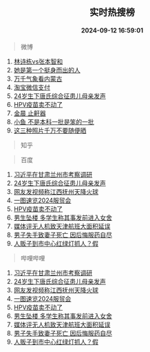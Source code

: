 <div align="center"><h2>实时热搜榜</h2><h4>2024-09-12 16:59:01</h4></div>

> 微博  

1. [林诗栋vs张本智和](https://s.weibo.com/weibo?q=%23%E6%9E%97%E8%AF%97%E6%A0%8Bvs%E5%BC%A0%E6%9C%AC%E6%99%BA%E5%92%8C%23&t=31&band_rank=1&Refer=top)<br />
2. [她是第一个挺身而出的人](https://s.weibo.com/weibo?q=%23%E5%A5%B9%E6%98%AF%E7%AC%AC%E4%B8%80%E4%B8%AA%E6%8C%BA%E8%BA%AB%E8%80%8C%E5%87%BA%E7%9A%84%E4%BA%BA%23&t=31&band_rank=2&Refer=top)<br />
3. [万千气象看内蒙古](https://s.weibo.com/weibo?q=%23%E4%B8%87%E5%8D%83%E6%B0%94%E8%B1%A1%E7%9C%8B%E5%86%85%E8%92%99%E5%8F%A4%23&t=31&band_rank=3&Refer=top)<br />
4. [淘宝微信支付](https://s.weibo.com/weibo?q=%E6%B7%98%E5%AE%9D%E5%BE%AE%E4%BF%A1%E6%94%AF%E4%BB%98&t=31&band_rank=4&Refer=top)<br />
5. [24岁生下唐氏综合征患儿母亲发声](https://s.weibo.com/weibo?q=%2324%E5%B2%81%E7%94%9F%E4%B8%8B%E5%94%90%E6%B0%8F%E7%BB%BC%E5%90%88%E5%BE%81%E6%82%A3%E5%84%BF%E6%AF%8D%E4%BA%B2%E5%8F%91%E5%A3%B0%23&t=31&band_rank=5&Refer=top)<br />
6. [HPV疫苗卖不动了](https://s.weibo.com/weibo?q=%23HPV%E7%96%AB%E8%8B%97%E5%8D%96%E4%B8%8D%E5%8A%A8%E4%BA%86%23&t=31&band_rank=6&Refer=top)<br />
7. [金晨 止鼾器](https://s.weibo.com/weibo?q=%E9%87%91%E6%99%A8%20%E6%AD%A2%E9%BC%BE%E5%99%A8&t=31&band_rank=7&Refer=top)<br />
8. [小鱼 不是本科一批是笨的一批](https://s.weibo.com/weibo?q=%E5%B0%8F%E9%B1%BC%20%E4%B8%8D%E6%98%AF%E6%9C%AC%E7%A7%91%E4%B8%80%E6%89%B9%E6%98%AF%E7%AC%A8%E7%9A%84%E4%B8%80%E6%89%B9&t=31&band_rank=8&Refer=top)<br />
9. [这三种照片千万不要随便晒](https://s.weibo.com/weibo?q=%23%E8%BF%99%E4%B8%89%E7%A7%8D%E7%85%A7%E7%89%87%E5%8D%83%E4%B8%87%E4%B8%8D%E8%A6%81%E9%9A%8F%E4%BE%BF%E6%99%92%23&t=31&band_rank=9&Refer=top)<br />

> 知乎  


> 百度  

1. [习近平在甘肃兰州市考察调研](https://www.baidu.com/s?wd=%E4%B9%A0%E8%BF%91%E5%B9%B3%E5%9C%A8%E7%94%98%E8%82%83%E5%85%B0%E5%B7%9E%E5%B8%82%E8%80%83%E5%AF%9F%E8%B0%83%E7%A0%94&sa=fyb_news&rsv_dl=fyb_news)<br />
2. [24岁生下唐氏综合征患儿母亲发声](https://www.baidu.com/s?wd=24%E5%B2%81%E7%94%9F%E4%B8%8B%E5%94%90%E6%B0%8F%E7%BB%BC%E5%90%88%E5%BE%81%E6%82%A3%E5%84%BF%E6%AF%8D%E4%BA%B2%E5%8F%91%E5%A3%B0&sa=fyb_news&rsv_dl=fyb_news)<br />
3. [网友发视频称江西抚州天降火球](https://www.baidu.com/s?wd=%E7%BD%91%E5%8F%8B%E5%8F%91%E8%A7%86%E9%A2%91%E7%A7%B0%E6%B1%9F%E8%A5%BF%E6%8A%9A%E5%B7%9E%E5%A4%A9%E9%99%8D%E7%81%AB%E7%90%83&sa=fyb_news&rsv_dl=fyb_news)<br />
4. [一图速览2024服贸会](https://www.baidu.com/s?wd=%E4%B8%80%E5%9B%BE%E9%80%9F%E8%A7%882024%E6%9C%8D%E8%B4%B8%E4%BC%9A&sa=fyb_news&rsv_dl=fyb_news)<br />
5. [HPV疫苗卖不动了](https://www.baidu.com/s?wd=HPV%E7%96%AB%E8%8B%97%E5%8D%96%E4%B8%8D%E5%8A%A8%E4%BA%86&sa=fyb_news&rsv_dl=fyb_news)<br />
6. [男生坠楼 多学生称其事发前进入女舍](https://www.baidu.com/s?wd=%E7%94%B7%E7%94%9F%E5%9D%A0%E6%A5%BC+%E5%A4%9A%E5%AD%A6%E7%94%9F%E7%A7%B0%E5%85%B6%E4%BA%8B%E5%8F%91%E5%89%8D%E8%BF%9B%E5%85%A5%E5%A5%B3%E8%88%8D&sa=fyb_news&rsv_dl=fyb_news)<br />
7. [媒体评无人机致天津航班大面积延误](https://www.baidu.com/s?wd=%E5%AA%92%E4%BD%93%E8%AF%84%E6%97%A0%E4%BA%BA%E6%9C%BA%E8%87%B4%E5%A4%A9%E6%B4%A5%E8%88%AA%E7%8F%AD%E5%A4%A7%E9%9D%A2%E7%A7%AF%E5%BB%B6%E8%AF%AF&sa=fyb_news&rsv_dl=fyb_news)<br />
8. [男子失手致妻子死亡 因后悔服药自尽](https://www.baidu.com/s?wd=%E7%94%B7%E5%AD%90%E5%A4%B1%E6%89%8B%E8%87%B4%E5%A6%BB%E5%AD%90%E6%AD%BB%E4%BA%A1+%E5%9B%A0%E5%90%8E%E6%82%94%E6%9C%8D%E8%8D%AF%E8%87%AA%E5%B0%BD&sa=fyb_news&rsv_dl=fyb_news)<br />
9. [人贩子到市中心红绿灯抓人？假](https://www.baidu.com/s?wd=%E4%BA%BA%E8%B4%A9%E5%AD%90%E5%88%B0%E5%B8%82%E4%B8%AD%E5%BF%83%E7%BA%A2%E7%BB%BF%E7%81%AF%E6%8A%93%E4%BA%BA%EF%BC%9F%E5%81%87&sa=fyb_news&rsv_dl=fyb_news)<br />

> 哔哩哔哩  

1. [习近平在甘肃兰州市考察调研](https://www.baidu.com/s?wd=%E4%B9%A0%E8%BF%91%E5%B9%B3%E5%9C%A8%E7%94%98%E8%82%83%E5%85%B0%E5%B7%9E%E5%B8%82%E8%80%83%E5%AF%9F%E8%B0%83%E7%A0%94&sa=fyb_news&rsv_dl=fyb_news)<br />
2. [24岁生下唐氏综合征患儿母亲发声](https://www.baidu.com/s?wd=24%E5%B2%81%E7%94%9F%E4%B8%8B%E5%94%90%E6%B0%8F%E7%BB%BC%E5%90%88%E5%BE%81%E6%82%A3%E5%84%BF%E6%AF%8D%E4%BA%B2%E5%8F%91%E5%A3%B0&sa=fyb_news&rsv_dl=fyb_news)<br />
3. [网友发视频称江西抚州天降火球](https://www.baidu.com/s?wd=%E7%BD%91%E5%8F%8B%E5%8F%91%E8%A7%86%E9%A2%91%E7%A7%B0%E6%B1%9F%E8%A5%BF%E6%8A%9A%E5%B7%9E%E5%A4%A9%E9%99%8D%E7%81%AB%E7%90%83&sa=fyb_news&rsv_dl=fyb_news)<br />
4. [一图速览2024服贸会](https://www.baidu.com/s?wd=%E4%B8%80%E5%9B%BE%E9%80%9F%E8%A7%882024%E6%9C%8D%E8%B4%B8%E4%BC%9A&sa=fyb_news&rsv_dl=fyb_news)<br />
5. [HPV疫苗卖不动了](https://www.baidu.com/s?wd=HPV%E7%96%AB%E8%8B%97%E5%8D%96%E4%B8%8D%E5%8A%A8%E4%BA%86&sa=fyb_news&rsv_dl=fyb_news)<br />
6. [男生坠楼 多学生称其事发前进入女舍](https://www.baidu.com/s?wd=%E7%94%B7%E7%94%9F%E5%9D%A0%E6%A5%BC+%E5%A4%9A%E5%AD%A6%E7%94%9F%E7%A7%B0%E5%85%B6%E4%BA%8B%E5%8F%91%E5%89%8D%E8%BF%9B%E5%85%A5%E5%A5%B3%E8%88%8D&sa=fyb_news&rsv_dl=fyb_news)<br />
7. [媒体评无人机致天津航班大面积延误](https://www.baidu.com/s?wd=%E5%AA%92%E4%BD%93%E8%AF%84%E6%97%A0%E4%BA%BA%E6%9C%BA%E8%87%B4%E5%A4%A9%E6%B4%A5%E8%88%AA%E7%8F%AD%E5%A4%A7%E9%9D%A2%E7%A7%AF%E5%BB%B6%E8%AF%AF&sa=fyb_news&rsv_dl=fyb_news)<br />
8. [男子失手致妻子死亡 因后悔服药自尽](https://www.baidu.com/s?wd=%E7%94%B7%E5%AD%90%E5%A4%B1%E6%89%8B%E8%87%B4%E5%A6%BB%E5%AD%90%E6%AD%BB%E4%BA%A1+%E5%9B%A0%E5%90%8E%E6%82%94%E6%9C%8D%E8%8D%AF%E8%87%AA%E5%B0%BD&sa=fyb_news&rsv_dl=fyb_news)<br />
9. [人贩子到市中心红绿灯抓人？假](https://www.baidu.com/s?wd=%E4%BA%BA%E8%B4%A9%E5%AD%90%E5%88%B0%E5%B8%82%E4%B8%AD%E5%BF%83%E7%BA%A2%E7%BB%BF%E7%81%AF%E6%8A%93%E4%BA%BA%EF%BC%9F%E5%81%87&sa=fyb_news&rsv_dl=fyb_news)<br />
